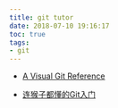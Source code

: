 ```yaml
---
title: git tutor
date: 2018-07-10 19:16:17
toc: true
tags:
- git
---
```


- [A Visual Git Reference](https://marklodato.github.io/visual-git-guide/index-en.html?no-svg)

- [连猴子都懂的Git入门](https://backlog.com/git-tutorial/cn/)